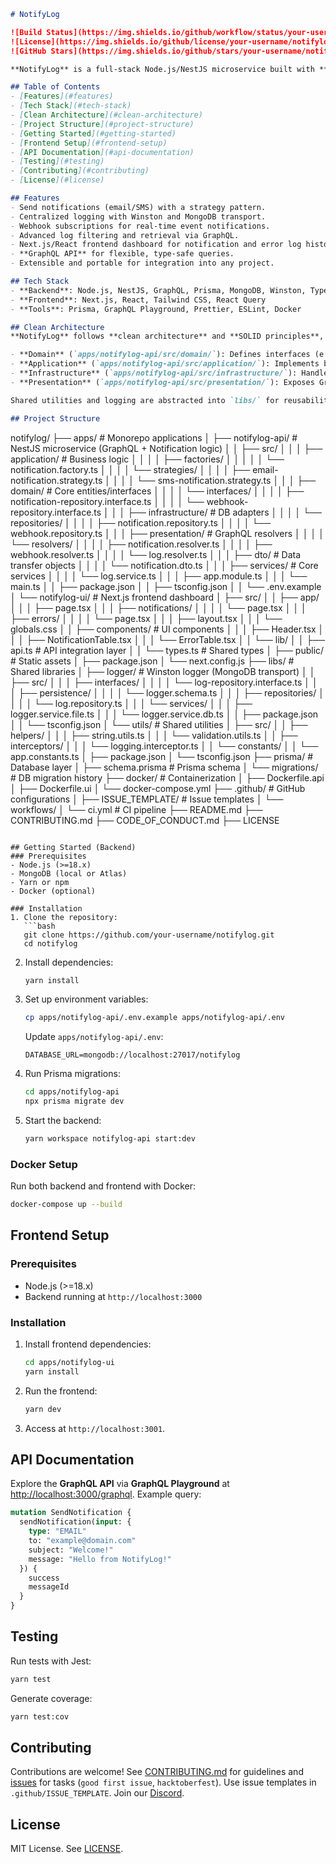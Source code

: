 ```markdown
# NotifyLog

![Build Status](https://img.shields.io/github/workflow/status/your-username/notifylog/CI/main)
![License](https://img.shields.io/github/license/your-username/notifylog)
![GitHub Stars](https://img.shields.io/github/stars/your-username/notifylog)

**NotifyLog** is a full-stack Node.js/NestJS microservice built with **clean architecture** and **SOLID principles**, designed for sending email/SMS notifications, logging messages/errors, and managing webhooks. It’s portable, modular, and paired with a Next.js/React frontend dashboard for visualizing notification and error log history. Features a **GraphQL API** for flexible querying.

## Table of Contents
- [Features](#features)
- [Tech Stack](#tech-stack)
- [Clean Architecture](#clean-architecture)
- [Project Structure](#project-structure)
- [Getting Started](#getting-started)
- [Frontend Setup](#frontend-setup)
- [API Documentation](#api-documentation)
- [Testing](#testing)
- [Contributing](#contributing)
- [License](#license)

## Features
- Send notifications (email/SMS) with a strategy pattern.
- Centralized logging with Winston and MongoDB transport.
- Webhook subscriptions for real-time event notifications.
- Advanced log filtering and retrieval via GraphQL.
- Next.js/React frontend dashboard for notification and error log history.
- **GraphQL API** for flexible, type-safe queries.
- Extensible and portable for integration into any project.

## Tech Stack
- **Backend**: Node.js, NestJS, GraphQL, Prisma, MongoDB, Winston, TypeScript
- **Frontend**: Next.js, React, Tailwind CSS, React Query
- **Tools**: Prisma, GraphQL Playground, Prettier, ESLint, Docker

## Clean Architecture
**NotifyLog** follows **clean architecture** and **SOLID principles**, ensuring modularity, testability, and maintainability. Key layers include:

- **Domain** (`apps/notifylog-api/src/domain/`): Defines interfaces (e.g., `INotificationRepository`, `IWebhookRepository`) for business logic, independent of frameworks (Single Responsibility).
- **Application** (`apps/notifylog-api/src/application/`): Implements business rules via factories (`NotificationFactory`) and strategies (`EmailNotificationStrategy`, `SMSNotificationStrategy`) (Dependency Inversion).
- **Infrastructure** (`apps/notifylog-api/src/infrastructure/`): Handles persistence (`prisma/schema.prisma`) and repositories (`NotificationRepository`, `WebhookRepository`) (Open/Closed).
- **Presentation** (`apps/notifylog-api/src/presentation/`): Exposes GraphQL APIs through resolvers (`NotificationResolver`, `WebhookResolver`, `LogResolver`) (Interface Segregation).

Shared utilities and logging are abstracted into `libs/` for reusability across apps.

## Project Structure
```
notifylog/
├── apps/                   # Monorepo applications
│   ├── notifylog-api/        # NestJS microservice (GraphQL + Notification logic)
│   │   ├── src/
│   │   │   ├── application/  # Business logic
│   │   │   │   ├── factories/
│   │   │   │   │   └── notification.factory.ts
│   │   │   │   └── strategies/
│   │   │   │       ├── email-notification.strategy.ts
│   │   │   │       └── sms-notification.strategy.ts
│   │   │   ├── domain/       # Core entities/interfaces
│   │   │   │   └── interfaces/
│   │   │   │       ├── notification-repository.interface.ts
│   │   │   │       └── webhook-repository.interface.ts
│   │   │   ├── infrastructure/ # DB adapters
│   │   │   │   └── repositories/
│   │   │   │       ├── notification.repository.ts
│   │   │   │       └── webhook.repository.ts
│   │   │   ├── presentation/ # GraphQL resolvers
│   │   │   │   └── resolvers/
│   │   │   │       ├── notification.resolver.ts
│   │   │   │       ├── webhook.resolver.ts
│   │   │   │       └── log.resolver.ts
│   │   │   ├── dto/          # Data transfer objects
│   │   │   │   └── notification.dto.ts
│   │   │   ├── services/     # Core services
│   │   │   │   └── log.service.ts
│   │   │   ├── app.module.ts
│   │   │   └── main.ts
│   │   ├── package.json
│   │   ├── tsconfig.json
│   │   └── .env.example
│   └── notifylog-ui/         # Next.js frontend dashboard
│       ├── src/
│       │   ├── app/
│       │   │   ├── page.tsx
│       │   │   ├── notifications/
│       │   │   │   └── page.tsx
│       │   │   ├── errors/
│       │   │   │   └── page.tsx
│       │   │   ├── layout.tsx
│       │   │   └── globals.css
│       │   ├── components/   # UI components
│       │   │   ├── Header.tsx
│       │   │   ├── NotificationTable.tsx
│       │   │   └── ErrorTable.tsx
│       │   └── lib/
│       │       ├── api.ts    # API integration layer
│       │       └── types.ts  # Shared types
│       ├── public/           # Static assets
│       ├── package.json
│       └── next.config.js
├── libs/                     # Shared libraries
│   ├── logger/               # Winston logger (MongoDB transport)
│   │   ├── src/
│   │   │   ├── interfaces/
│   │   │   │   └── log-repository.interface.ts
│   │   │   ├── persistence/
│   │   │   │   └── logger.schema.ts
│   │   │   ├── repositories/
│   │   │   │   └── log.repository.ts
│   │   │   └── services/
│   │   │       ├── logger.service.file.ts
│   │   │       └── logger.service.db.ts
│   │   ├── package.json
│   │   └── tsconfig.json
│   └── utils/                # Shared utilities
│       ├── src/
│       │   ├── helpers/
│       │   │   ├── string.utils.ts
│       │   │   └── validation.utils.ts
│       │   ├── interceptors/
│       │   │   └── logging.interceptor.ts
│       │   └── constants/
│       │       └── app.constants.ts
│       ├── package.json
│       └── tsconfig.json
├── prisma/                   # Database layer
│   ├── schema.prisma         # Prisma schema
│   └── migrations/           # DB migration history
├── docker/                   # Containerization
│   ├── Dockerfile.api
│   ├── Dockerfile.ui
│   └── docker-compose.yml
├── .github/                  # GitHub configurations
│   ├── ISSUE_TEMPLATE/       # Issue templates
│   └── workflows/
│       └── ci.yml            # CI pipeline
├── README.md
├── CONTRIBUTING.md
├── CODE_OF_CONDUCT.md
├── LICENSE
```

## Getting Started (Backend)
### Prerequisites
- Node.js (>=18.x)
- MongoDB (local or Atlas)
- Yarn or npm
- Docker (optional)

### Installation
1. Clone the repository:
   ```bash
   git clone https://github.com/your-username/notifylog.git
   cd notifylog
   ```
2. Install dependencies:
   ```bash
   yarn install
   ```
3. Set up environment variables:
   ```bash
   cp apps/notifylog-api/.env.example apps/notifylog-api/.env
   ```
   Update `apps/notifylog-api/.env`:
   ```env
   DATABASE_URL=mongodb://localhost:27017/notifylog
   ```
4. Run Prisma migrations:
   ```bash
   cd apps/notifylog-api
   npx prisma migrate dev
   ```
5. Start the backend:
   ```bash
   yarn workspace notifylog-api start:dev
   ```

### Docker Setup
Run both backend and frontend with Docker:
```bash
docker-compose up --build
```

## Frontend Setup
### Prerequisites
- Node.js (>=18.x)
- Backend running at `http://localhost:3000`

### Installation
1. Install frontend dependencies:
   ```bash
   cd apps/notifylog-ui
   yarn install
   ```
2. Run the frontend:
   ```bash
   yarn dev
   ```
3. Access at `http://localhost:3001`.

## API Documentation
Explore the **GraphQL API** via **GraphQL Playground** at [http://localhost:3000/graphql](http://localhost:3000/graphql). Example query:
```graphql
mutation SendNotification {
  sendNotification(input: {
    type: "EMAIL"
    to: "example@domain.com"
    subject: "Welcome!"
    message: "Hello from NotifyLog!"
  }) {
    success
    messageId
  }
}
```

## Testing
Run tests with Jest:
```bash
yarn test
```
Generate coverage:
```bash
yarn test:cov
```

## Contributing
Contributions are welcome! See [CONTRIBUTING.md](CONTRIBUTING.md) for guidelines and [issues](https://github.com/your-username/notifylog/issues) for tasks (`good first issue`, `hacktoberfest`). Use issue templates in `.github/ISSUE_TEMPLATE`. Join our [Discord](https://discord.gg/your-invite-link).

## License
MIT License. See [LICENSE](LICENSE).
```

